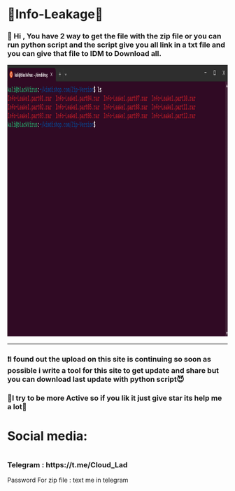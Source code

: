 <h1>📂Info-Leakage📂</h1>
<h3>📌 Hi , You have 2 way to get the file with the zip file or you can run python script and the script give you all link in a txt file and you can give that file to IDM
to Download all.</h3>

<img src="https://github.com/TheCloudLad/kimdishop.com/blob/main/img/image.png" alt="Screen-Shot" width="1102" height="621">

<hr>
<h3>❗️I found out the upload on this site is continuing so soon as possible i write a tool for this site to get update and share but you can download last update with python script😈</h3>

<h3>📢I try to be more Active so if you lik it just give star its help me a lot📢</h3>

<h1>Social media:<h1>
<h3>Telegram : https://t.me/Cloud_Lad </h3>

<p>Password For zip file : text me in telegram</p>

